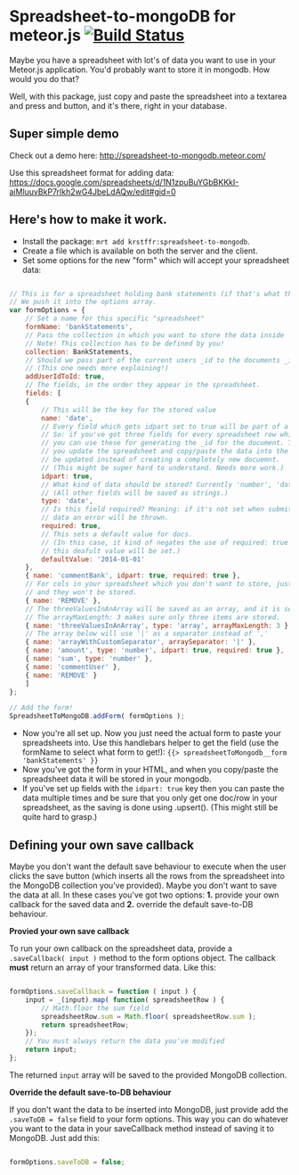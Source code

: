 # Spreadsheet-to-mongoDB for meteor.js [![Build Status](https://travis-ci.org/krstffr/meteor-spreadsheet-to-mongodb.svg)](https://travis-ci.org/krstffr/meteor-spreadsheet-to-mongodb)

Maybe you have a spreadsheet with lot's of data you want to use in your Meteor.js application. You'd probably want to store it in mongodb. How would you do that?

Well, with this package, just copy and paste the spreadsheet into a textarea and press and button, and it's there, right in your database.

## Super simple demo

Check out a demo here: http://spreadsheet-to-mongodb.meteor.com/

Use this spreadsheet format for adding data: https://docs.google.com/spreadsheets/d/1N1zpuBuYGbBKKkI-aiMluuvBkP7rIkh2wG4JbeLdAQw/edit#gid=0

## Here's how to make it work.

- Install the package: `mrt add krstffr:spreadsheet-to-mongodb`.
- Create a file which is available on both the server and the client.
- Set some options for the new "form" which will accept your spreadsheet data:
```javascript

// This is for a spreadsheet holding bank statements (if that's what they're called in english).
// We push it into the options array.
var formOptions = {
	// Set a name for this specific "spreadsheet"
	formName: 'bankStatements',
	// Pass the collection in which you want to store the data inside
	// Note! This collection has to be defined by you!
	collection: BankStatements,
	// Should we pass part of the current users _id to the documents _id?
	// (This one needs more explaining!)
	addUserIdToId: true,
	// The fields, in the order they appear in the spreadsheet.
	fields: [
	{
		// This will be the key for the stored value
		name: 'date',
		// Every field which gets idpart set to true will be part of a hashed _id key for the document.
		// So: if you've got three fields for every spreadsheet row which will always remain constant,
		// you can use these for generating the _id for the document. This will make sure that every time
		// you update the spreadsheet and copy/paste the data into the textarea, the same document will
		// be updated instead of creating a completely new docuemnt.
		// (This might be super hard to understand. Needs more work.)
		idpart: true,
		// What kind of data should be stored? Currently 'number', 'date' and 'array' are supported.
		// (All other fields will be saved as strings.)
		type: 'date',
		// Is this field required? Meaning: if it's not set when submitting the spreadsheet
		// data an error will be thrown.
		required: true,
		// This sets a default value for docs.
		// (In this case, it kind of negates the use of required: true as if there is no value set then
		// this deafult value will be set.)
		defaultValue: '2014-01-01'
	},
	{ name: 'commentBank', idpart: true, required: true },
	// For cols in your spreadsheet which you don't want to store, just set the name to 'REMOVE'
	// and they won't be stored.
	{ name: 'REMOVE' },
	// The threeValuesInAnArray will be saved as an array, and it is separated by commas in your spreadsheet.
	// The arrayMaxLength: 3 makes sure only three items are stored.
	{ name: 'threeValuesInAnArray', type: 'array', arrayMaxLength: 3 },
	// The array below will use '|' as a separator instead of ','
	{ name: 'arrayWithCustomSeparator', arraySeparator: '|' },
	{ name: 'amount', type: 'number', idpart: true, required: true },
	{ name: 'sum', type: 'number' },
	{ name: 'commentUser' },
	{ name: 'REMOVE' }
	]
};

// Add the form!
SpreadsheetToMongoDB.addForm( formOptions );

```
- Now you're all set up. Now you just need the actual form to paste your spreadsheets into. Use this handlebars helper to get the field (use the formName to select what form to get!):
`{{> spreadsheetToMongodb__form 'bankStatements' }}`
- Now you've got the form in your HTML, and when you copy/paste the spreadsheet data it will be stored in your mongodb.
- If you've set up fields with the `idpart: true` key then you can paste the data multiple times and be sure that you only get one doc/row in your spreadsheet, as the saving is done using .upsert(). (This might still be quite hard to grasp.)

## Defining your own save callback

Maybe you don't want the default save behaviour to execute when the user clicks the save button (which inserts all the rows from the spreadsheet into the MongoDB collection you've provided). Maybe you don't want to save the data at all. In these cases you've got two options: **1.** provide your own callback for the saved data and **2.** override the default save-to-DB behaviour.

**Provied your own save callback**

To run your own callback on the spreadsheet data, provide a ```.saveCallback( input )``` method to the form options object. The callback **must** return an array of your transformed data. Like this:

```javascript

formOptions.saveCallback = function ( input ) {
	input = _(input).map( function( spreadsheetRow ) {
		// Math.floor the sum field
		spreadsheetRow.sum = Math.floor( spreadsheetRow.sum );
		return spreadsheetRow;
	});
	// You must always return the data you've modified
	return input;
};

```

The returned ```input``` array will be saved to the provided MongoDB collection.

**Override the default save-to-DB behaviour**

If you don't want the data to be inserted into MongoDB, just provide add the ```.saveToDB = false``` field to your form options. This way you can do whatever you want to the data in your saveCallback method instead of saving it to MongoDB. Just add this:

```javascript

formOptions.saveToDB = false;

```

